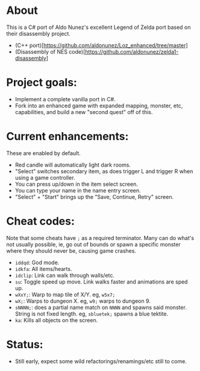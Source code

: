 About
===
This is a C# port of Aldo Nunez's excellent Legend of Zelda port based on their disassembly project.
- (C++ port)[https://github.com/aldonunez/Loz_enhanced/tree/master]
- (Disassembly of NES code)[https://github.com/aldonunez/zelda1-disassembly]

Project goals:
===
- Implement a complete vanilla port in C#.
- Fork into an enhanced game with expanded mapping, monster, etc, capabilities, and build a new "second quest" off of this.

Current enhancements:
===
These are enabled by default.

- Red candle will automatically light dark rooms.
- "Select" switches secondary item, as does trigger L and trigger R when using a game controller.
- You can press up/down in the item select screen.
- You can type your name in the name entry screen.
- "Select" + "Start" brings up the "Save, Continue, Retry" screen.

Cheat codes:
===
Note that some cheats have `;` as a required terminator. Many can do what's not usually possible, ie, go out of bounds or spawn a specific monster where they should never be, causing game crashes.

- `iddqd`: God mode.
- `idkfa`: All items/hearts.
- `idclip`: Link can walk through walls/etc.
- `su`: Toggle speed up move. Link walks faster and animations are sped up.
- `wXxY;`: Warp to map tile of X/Y. eg, `w5x7;`
- `wX;`: Warps to dungeon X. eg, `w9;` warps to dungeon 9.
- `sNNNN;`: does a partial name match on `NNNN` and spawns said monster. String is not fixed length. eg, `sbluetek;` spawns a blue tektite.
- `ka`: Kills all objects on the screen.

Status:
===
- Still early, expect some wild refactorings/renamings/etc still to come.